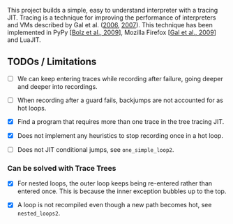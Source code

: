 This project builds a simple, easy to understand interpreter with a tracing JIT.
Tracing is a technique for improving the performance of interpreters and VMs described by Gal et al. ([2006](http://citeseerx.ist.psu.edu/viewdoc/download?doi=10.1.1.113.557&rep=rep1&type=pdf), [2007](https://citeseerx.ist.psu.edu/viewdoc/download?doi=10.1.1.85.2412&rep=rep1&type=pdf)).
This technique has been implemented in PyPy [[Bolz et al., 2009](https://dl.acm.org/doi/10.1145/1565824.1565827)], Mozilla Firefox [[Gal et al., 2009](https://dl.acm.org/doi/10.1145/1543135.1542528)] and LuaJIT.

## TODOs / Limitations

- [ ] We can keep entering traces while recording after failure, going deeper and deeper into recordings.

- [ ] When recording after a guard fails, backjumps are not accounted for as hot loops.

- [x] Find a program that requires more than one trace in the tree tracing JIT.

- [x] Does not implement any heuristics to stop recording once in a hot loop.

- [ ] Does not JIT conditional jumps, see `one_simple_loop2`.

### Can be solved with Trace Trees

- [x] For nested loops, the outer loop keeps being re-entered rather than entered once. This is because the inner exception bubbles up to the top.

- [x] A loop is not recompiled even though a new path becomes hot, see `nested_loops2`.
